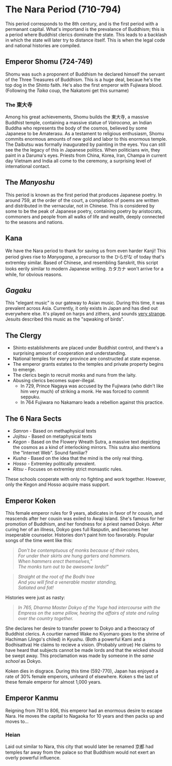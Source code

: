 # The Nara Period (710-794)

This period corresponds to the 8th century, and is the first period with a permanant capital. What's importand is the prevalance of Buddhism; this is a period where Buddhist clerics dominate the state. This leads to a backlash in which the state will later try to distance itself. This is when the legal code and national histories are compiled.

## Emperor Shomu (724-749)

Shomu was such a proponent of Buddhism he declared himself the servant of the Three Treasures of Buddhism. This is a huge deal, becaue he's the top dog in the Shinto faith. He's also the first emperor with Fujiwara blood. (Following the *Taika* coup, the Nakatomi get this surname)

### The 東大寺

Among his great achievements, Shomu builds the 東大寺, a massive Buddhist temple, containing a massive statue of *Vairocana*, an Indian Buddha who represents the body of the cosmos, believed by some Japanese to be Amaterasu. As a testament to religious enthusiasm, Shomu commits enormous amounts of new gold and labor to this enormous temple. The Daibutsu was formally inaugurated by painting in the eyes. You can still see the the legacy of this in Japanese politics. When politicians win, they paint in a Daruma's eyes. Priests from China, Korea, Iran, Champa in current day Vietnam and India all come to the ceremony, a surprising level of international contact.

## The *Manyoshu*

This period is known as the first period that produces Japanese poetry. In around 759, at the order of the court, a compilation of poems are written and distributed in the vernacular, not in Chinese. This is considered by some to be the peak of Japanese poetry, containing poetry by aristocrats, commoners and people from all walks of life and wealth, deeply connected to the seasons and nations.

## Kana

We have the Nara period to thank for saving us from even harder Kanji! This period gives rise to *Manyogana*, a precursor to the ひらがな of today that's extremley similar. Based of Chinese, and resembling Sanskrit, this script looks eerily similar to modern Japanese writing. カタカナ won't arrive for a while, for obvious reasons.

## *Gagaku*

This "elegant music" is our gateway to Asian music. During this time, it was prevalent across Asia. Currently, it only exists in Japan and has died out everywhere else. It's played on harps and zithers, and sounds [very strange](youtube.com/watch?v=rRFfyDE3gEo). Jesuits described this music as the "sqwaking of birds".

## The Clergy

* Shinto establishments are placed under Buddhist control, and there's a surprising amount of cooperation and understanding.
* National temples for every province are constructed at state expense.
* The emperor grants estates to the temples and private property begins to emerge.
* The clerics begin to recruit monks and nuns from the laity.
* Abusing clerics becomes super-illegal.
  * In 729, Prince Nagaya was accused by the Fujiwara (who didn't like him very much) of striking a monk. He was forced to commit seppuku.
  * In 764 Fujiwara no Nakamaro leads a rebellion against this practice.

## The 6 Nara Sects

* *Sanron* - Based on methaphysical texts
* *Jojitsu* - Based on metaphysical texts
* *Kegon* - Based on the Flowery Wreath Sutra, a massive text depicting the cosmos as a kind of interlocking mirrors. This sutra also mentions the "Internet Web". Sound familiar?
* *Kusha* - Based on the idea that the mind is the only real thing.
* *Hosso* - Extremley politically prevalent.
* *Ritsu* - Focuses on extremley strict monsastic rules.

These schools cooperate with only no fighting and work together. However, only the Kegon and Hosso acquire mass support.

## Emperor Koken

This female emperor rules for 9 years, abdicates in favor of hr cousin, and reascends after her cousin was exiled to Awaji Island. She's famous for her promotion of Buddhism, and her fondness for a priest named Dokyo. After curing her of an illness, Dokyo goes full Rasputin, and becomes her inseperable counselor. Histories don't paint him too favorably. Popular songs of the time went like this:

> *Don't be contemptuous of monks because of their robes,*  
> *For under their skirts are hung garters and hammers.*  
> *When hammers erect themselves,"*  
> *The monks turn out to be awesome lords!"*  

> *Straight at the root of the Bodhi tree*  
> *And you will find a venerable master standing,*  
> *Satiated and fat!*

Histories were just as nasty:

> *In 765, Dharma Master Dokyo of the Yuge had intercourse with the Empress on the same pillow, hearing the affairs of state and ruling over the country together.*

She declares her desire to transfer power to Dokyo and a theocracy of Buddhist clerics. A courtier named Wake no Kiyomaro goes to the shrine of Hachiman (Jingo's chiled) in Kyushu. (Both a powerful Kami and a Bodhisattva) He claims to recieve a vision. (Probably untrue) He claims to have heard that subjects cannot be made lords and that the wicked should be swept away. This proclamation was made by someone in the *same school* as Dokyo.

Koken dies in disgrace. During this time (592-770), Japan has enjoyed a rate of 30% female emperors, unheard of elsewhere. Koken s the last of these female emperor for almost 1,000 years.

## Emperor Kanmu

Reigning from 781 to 806, this emperor had an enormous desire to escape Nara. He moves the capital to Nagaoka for 10 years and then packs up and moves to...

### Heian

Laid out similar to Nara, this city that would later be renamed 京都 had temples far away from the palace so that Buddhism would not exert an overly powerful influence.
